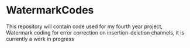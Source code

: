 # WatermarkCodes
This repository will contain code used for my fourth year project, Watermark coding for error correction on insertion-deletion channels, it is currently a work in progress
